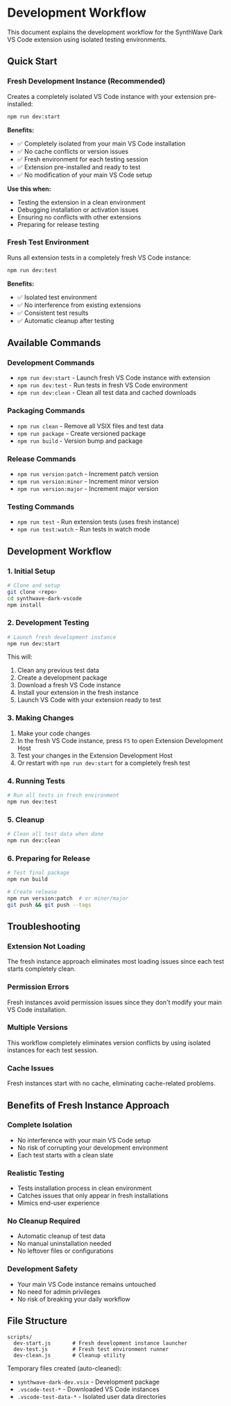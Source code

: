 # Development Workflow

This document explains the development workflow for the SynthWave Dark VS Code extension using isolated testing environments.

## Quick Start

### Fresh Development Instance (Recommended)

Creates a completely isolated VS Code instance with your extension pre-installed:

```bash
npm run dev:start
```

**Benefits:**

- ✅ Completely isolated from your main VS Code installation
- ✅ No cache conflicts or version issues
- ✅ Fresh environment for each testing session
- ✅ Extension pre-installed and ready to test
- ✅ No modification of your main VS Code setup

**Use this when:**

- Testing the extension in a clean environment
- Debugging installation or activation issues
- Ensuring no conflicts with other extensions
- Preparing for release testing

### Fresh Test Environment

Runs all extension tests in a completely fresh VS Code instance:

```bash
npm run dev:test
```

**Benefits:**

- ✅ Isolated test environment
- ✅ No interference from existing extensions
- ✅ Consistent test results
- ✅ Automatic cleanup after testing

## Available Commands

### Development Commands

- `npm run dev:start` - Launch fresh VS Code instance with extension
- `npm run dev:test` - Run tests in fresh VS Code environment
- `npm run dev:clean` - Clean all test data and cached downloads

### Packaging Commands

- `npm run clean` - Remove all VSIX files and test data
- `npm run package` - Create versioned package
- `npm run build` - Version bump and package

### Release Commands

- `npm run version:patch` - Increment patch version
- `npm run version:minor` - Increment minor version
- `npm run version:major` - Increment major version

### Testing Commands

- `npm run test` - Run extension tests (uses fresh instance)
- `npm run test:watch` - Run tests in watch mode

## Development Workflow

### 1. Initial Setup

```bash
# Clone and setup
git clone <repo>
cd synthwave-dark-vscode
npm install
```

### 2. Development Testing

```bash
# Launch fresh development instance
npm run dev:start
```

This will:

1. Clean any previous test data
2. Create a development package
3. Download a fresh VS Code instance
4. Install your extension in the fresh instance
5. Launch VS Code with your extension ready to test

### 3. Making Changes

1. Make your code changes
2. In the fresh VS Code instance, press `F5` to open Extension Development Host
3. Test your changes in the Extension Development Host
4. Or restart with `npm run dev:start` for a completely fresh test

### 4. Running Tests

```bash
# Run all tests in fresh environment
npm run dev:test
```

### 5. Cleanup

```bash
# Clean all test data when done
npm run dev:clean
```

### 6. Preparing for Release

```bash
# Test final package
npm run build

# Create release
npm run version:patch  # or minor/major
git push && git push --tags
```

## Troubleshooting

### Extension Not Loading

The fresh instance approach eliminates most loading issues since each test starts completely clean.

### Permission Errors

Fresh instances avoid permission issues since they don't modify your main VS Code installation.

### Multiple Versions

This workflow completely eliminates version conflicts by using isolated instances for each test session.

### Cache Issues

Fresh instances start with no cache, eliminating cache-related problems.

## Benefits of Fresh Instance Approach

### Complete Isolation

- No interference with your main VS Code setup
- No risk of corrupting your development environment
- Each test starts with a clean slate

### Realistic Testing

- Tests installation process in clean environment
- Catches issues that only appear in fresh installations
- Mimics end-user experience

### No Cleanup Required

- Automatic cleanup of test data
- No manual uninstallation needed
- No leftover files or configurations

### Development Safety

- Your main VS Code instance remains untouched
- No need for admin privileges
- No risk of breaking your daily workflow

## File Structure

```
scripts/
  dev-start.js       # Fresh development instance launcher
  dev-test.js        # Fresh test environment runner
  dev-clean.js       # Cleanup utility
```

Temporary files created (auto-cleaned):

- `synthwave-dark-dev.vsix` - Development package
- `.vscode-test-*` - Downloaded VS Code instances
- `.vscode-test-data-*` - Isolated user data directories

